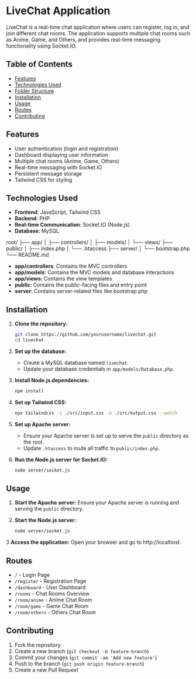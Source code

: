 # LiveChat Application

LiveChat is a real-time chat application where users can register, log in, and join different chat rooms. The application supports multiple chat rooms such as Anime, Game, and Others, and provides real-time messaging functionality using Socket.IO.

## Table of Contents

- [Features](#features)
- [Technologies Used](#technologies-used)
- [Folder Structure](#folder-structure)
- [Installation](#installation)
- [Usage](#usage)
- [Routes](#routes)
- [Contributing](#contributing)

## Features

- User authentication (login and registration)
- Dashboard displaying user information
- Multiple chat rooms (Anime, Game, Others)
- Real-time messaging with Socket.IO
- Persistent message storage
- Tailwind CSS for styling

## Technologies Used

- **Frontend**: JavaScript, Tailwind CSS
- **Backend**: PHP
- **Real-time Communication**: Socket.IO (Node.js)
- **Database**: MySQL

root/
├── app/
│   ├── controllers/
│   ├── models/
│   └── views/
├── public/
│   ├── index.php
│   └── .htaccess
├── server/
│   └── bootstrap.php
└── README.md



- **app/controllers**: Contains the MVC controllers
- **app/models**: Contains the MVC models and database interactions
- **app/views**: Contains the view templates
- **public**: Contains the public-facing files and entry point
- **server**: Contains server-related files like bootstrap.php

## Installation

1. **Clone the repository:**
    ```bash
    git clone https://github.com/yourusername/livechat.git
    cd livechat
    ```

2. **Set up the database:**
   - Create a MySQL database named `livechat`.
   - Update your database credentials in `app/models/Database.php`.

3. **Install Node.js dependencies:**
    ```bash
    npm install
    ```

4. **Set up Tailwind CSS:**
    ```bash
    npx tailwindcss -i ./src/input.css -o ./src/output.css --watch
    ```

5. **Set up Apache server:**
   - Ensure your Apache server is set up to serve the `public` directory as the root.
   - Update `.htaccess` to route all traffic to `public/index.php`.

6. **Run the Node.js server for Socket.IO:**
    ```bash
    node server/socket.js
    ```

## Usage

1. **Start the Apache server:**
   Ensure your Apache server is running and serving the `public` directory.

2. **Start the Node.js server:**
   ```bash
   node server/socket.js

3 **Access the application:**
	Open your browser and go to http://localhost.

## Routes
- `/` - Login Page
- `/register` - Registration Page
- `/dashboard` - User Dashboard
- `/rooms` - Chat Rooms Overview
- `/room/anime` - Anime Chat Room
- `/room/game` - Game Chat Room
- `/room/others` - Others Chat Room

## Contributing
1. Fork the repository
2. Create a new branch (`git checkout -b feature-branch`)
3. Commit your changes (`git commit -am 'Add new feature'`)
4. Push to the branch (`git push origin feature-branch`)
5. Create a new Pull Request